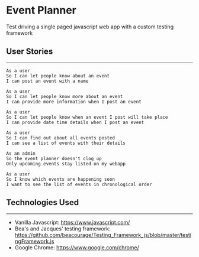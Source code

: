 Event Planner 
=============
Test driving a single paged javascript web app with a custom testing framework

## User Stories
---------------
```
As a user
So I can let people know about an event
I can post an event with a name

As a user
So I can let people know more about an event
I can provide more information when I post an event

As a user
So I can let people know when an event I post will take place
I can provide date time details when I post an event

As a user
So I can find out about all events posted
I can see a list of events with their details

As an admin
So the event planner doesn't clog up
Only upcoming events stay listed on my webapp

As a user
So I know which events are happening soon
I want to see the list of events in chronological order
```

## Technologies Used
--------------------
- Vanilla Javascript:                     https://www.javascript.com/
- Bea's and Jacques' testing framework:   https://github.com/beacourage/Testing_Framework_js/blob/master/testingFramework.js
- Google Chrome:                          https://www.google.com/chrome/
